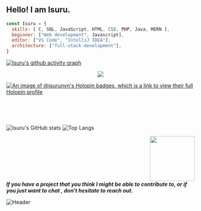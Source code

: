 ## Hello! I am Isuru.



```javascript
const Isuru = {
  skills: [ C, SQL, JavaScript, HTML, CSS, PHP, Java, MERN ],
  beginner: ["Web development", Javascript],
  editor: ["VS Code", "IntelliJ IDEA"],
  architecture: ["full-stack-development"], 
}
```
[![Isuru's github activity graph](https://github-readme-activity-graph.vercel.app/graph?username=isurunvn&theme=react-dark)](https://github.com/isurunvn/github-readme-activity-graph)


<center> <img src="https://komarev.com/ghpvc/?username=sachithdh&&style=flat-square" align="center" /> </center>

[![An image of @isurunvn's Holopin badges, which is a link to view their full Holopin profile](https://holopin.me/isurunvn)](https://holopin.io/@isurunvn)






<br><br><br/>

![Isuru's GitHub stats](https://github-readme-stats.vercel.app/api?username=isurunvn&show_icons=true&rank_icon=github&theme=transparent&hide=contribs,issues&count_private=true&hide_border=true) ![Top Langs](https://github-readme-stats.vercel.app/api/top-langs/?username=isurunvn&layout=compact&theme=transparent)

<img src="https://github.com/sachithdh-d/sachithdh-d/blob/main/Images/happy-spaceman.gif" width="120px" align="right" style="margin-left:500px;">





<br/><br/>

<b><i>If you have a project that you think I might be able to contribute to, or if you just want to chat , don't hesitate to reach out.</i></b>

![Header](https://raw.githubusercontent.com/Isurudh/Isurudh/main/Images/header_.png)


